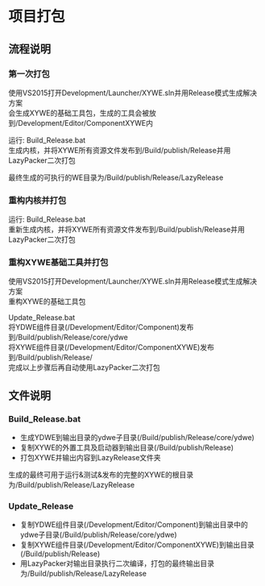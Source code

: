 # 项目打包

## 流程说明

### 第一次打包

使用VS2015打开Development/Launcher/XYWE.sln并用Release模式生成解决方案  
会生成XYWE的基础工具包，生成的工具会被放到/Development/Editor/ComponentXYWE内

运行: Build_Release.bat  
生成内核，并将XYWE所有资源文件发布到/Build/publish/Release并用LazyPacker二次打包

最终生成的可执行的WE目录为/Build/publish/Release/LazyRelease

### 重构内核并打包 ###

运行: Build_Release.bat  
重新生成内核，并将XYWE所有资源文件发布到/Build/publish/Release并用LazyPacker二次打包

### 重构XYWE基础工具并打包 ###

使用VS2015打开Development/Launcher/XYWE.sln并用Release模式生成解决方案  
重构XYWE的基础工具包

Update_Release.bat  
将YDWE组件目录(/Development/Editor/Component)发布到/Build/publish/Release/core/ydwe  
将XYWE组件目录(/Development/Editor/ComponentXYWE)发布到/Build/publish/Release/  
完成以上步骤后再自动使用LazyPacker二次打包

## 文件说明

### Build_Release.bat ###

* 生成YDWE到输出目录的ydwe子目录(/Build/publish/Release/core/ydwe)
* 复制XYWE的外置工具及启动器到输出目录(/Build/publish/Release)
* 打包XYWE并输出内容到LazyRelease文件夹

生成的最终可用于运行&测试&发布的完整的XYWE的根目录为/Build/publish/Release/LazyRelease

### Update_Release ###

* 复制YDWE组件目录(/Development/Editor/Component)到输出目录中的ydwe子目录(/Build/publish/Release/core/ydwe)
* 复制XYWE组件目录(/Development/Editor/ComponentXYWE)到输出目录(/Build/publish/Release)
* 用LazyPacker对输出目录执行二次编译，打包的最终输出目录为/Build/publish/Release/LazyRelease
